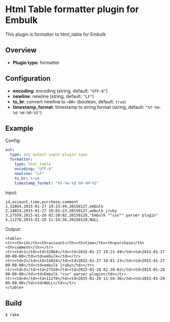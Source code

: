 # Html Table formatter plugin for Embulk

This plugin is formatter to html_table for Embulk

## Overview

* **Plugin type**: formatter

## Configuration

- **encoding**: encoding (string, default: `"UTF-8"`)
- **newline**: newline (string, default: `"LF"`)
- **to_br**: convert newline to `<BR>` (boolean, default: `true`)
- **timestamp_format**: timestamp to string format (string, default: `"%Y-%m-%d %H-%M-%S"`)

## Example

Config:

```yaml
out:
  type: any output input plugin type
  formatter:
    type: html_table
    encoding: "UTF-8"
    newline: "LF"
    to_br: true
    timestamp_format: "%Y-%m-%d %H-%M-%S"
```

Input:

```
id,account,time,purchase,comment
1,32864,2015-01-27 19:23:49,20150127,embulk
2,14824,2015-01-27 19:01:23,20150127,embulk jruby
3,27559,2015-01-28 02:20:02,20150128,"Embulk ""csv"" parser plugin"
4,11270,2015-01-29 11:54:36,20150129,NULL
```

Output:

```
<table>
<tr><th>id</th><th>account</th><th>time</th><th>purchase</th><th>comment</th></tr>
<tr><td>1</td><td>32864</td><td>2015-01-27 19-23-49</td><td>2015-01-27 00-00-00</td><td>embulk</td></tr>
<tr><td>2</td><td>14824</td><td>2015-01-27 19-01-23</td><td>2015-01-27 00-00-00</td><td>embulk jruby</td></tr>
<tr><td>3</td><td>27559</td><td>2015-01-28 02-20-02</td><td>2015-01-28 00-00-00</td><td>Embulk "csv" parser plugin</td></tr>
<tr><td>4</td><td>11270</td><td>2015-01-29 11-54-36</td><td>2015-01-29 00-00-00</td><td>NULL</td></tr>
</table>
```

## Build

```
$ rake
```
